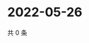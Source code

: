 # 2022-05-26

共 0 条

<!-- BEGIN WEIBO -->
<!-- 最后更新时间 Thu May 26 2022 13:19:38 GMT+0800 (China Standard Time) -->

<!-- END WEIBO -->
